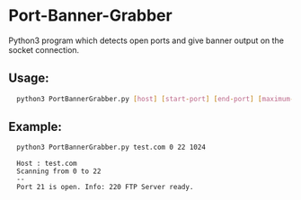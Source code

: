 
# Port-Banner-Grabber

Python3 program which detects open ports and give banner output on the socket connection.





## Usage:


```bash
  python3 PortBannerGrabber.py [host] [start-port] [end-port] [maximum-characters]
```
## Example:
```bash
  python3 PortBannerGrabber.py test.com 0 22 1024
```
```
  Host : test.com
  Scanning from 0 to 22
  --
  Port 21 is open. Info: 220 FTP Server ready.

```
